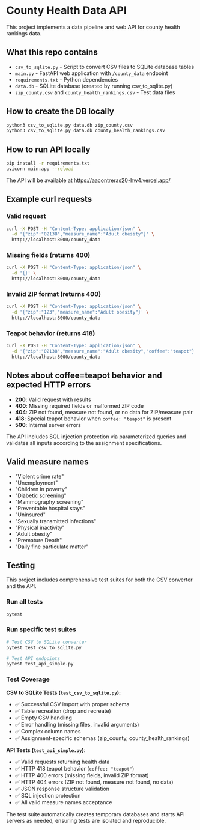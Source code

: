 # County Health Data API

This project implements a data pipeline and web API for county health rankings data.

## What this repo contains

- `csv_to_sqlite.py` - Script to convert CSV files to SQLite database tables
- `main.py` - FastAPI web application with `/county_data` endpoint
- `requirements.txt` - Python dependencies
- `data.db` - SQLite database (created by running csv_to_sqlite.py)
- `zip_county.csv` and `county_health_rankings.csv` - Test data files

## How to create the DB locally

```bash
python3 csv_to_sqlite.py data.db zip_county.csv
python3 csv_to_sqlite.py data.db county_health_rankings.csv
```

## How to run API locally

```bash
pip install -r requirements.txt
uvicorn main:app --reload
```

The API will be available at https://aacontreras20-hw4.vercel.app/

## Example curl requests

### Valid request
```bash
curl -X POST -H "Content-Type: application/json" \
  -d '{"zip":"02138","measure_name":"Adult obesity"}' \
  http://localhost:8000/county_data
```

### Missing fields (returns 400)
```bash
curl -X POST -H "Content-Type: application/json" \
  -d '{}' \
  http://localhost:8000/county_data
```

### Invalid ZIP format (returns 400)
```bash
curl -X POST -H "Content-Type: application/json" \
  -d '{"zip":"123","measure_name":"Adult obesity"}' \
  http://localhost:8000/county_data
```

### Teapot behavior (returns 418)
```bash
curl -X POST -H "Content-Type: application/json" \
  -d '{"zip":"02138","measure_name":"Adult obesity","coffee":"teapot"}' \
  http://localhost:8000/county_data
```

## Notes about coffee=teapot behavior and expected HTTP errors

- **200**: Valid request with results
- **400**: Missing required fields or malformed ZIP code
- **404**: ZIP not found, measure not found, or no data for ZIP/measure pair
- **418**: Special teapot behavior when `coffee: "teapot"` is present
- **500**: Internal server errors

The API includes SQL injection protection via parameterized queries and validates all inputs according to the assignment specifications.

## Valid measure names

- "Violent crime rate"
- "Unemployment"
- "Children in poverty"
- "Diabetic screening"
- "Mammography screening"
- "Preventable hospital stays"
- "Uninsured"
- "Sexually transmitted infections"
- "Physical inactivity"
- "Adult obesity"
- "Premature Death"
- "Daily fine particulate matter"

## Testing

This project includes comprehensive test suites for both the CSV converter and the API.

### Run all tests
```bash
pytest
```

### Run specific test suites
```bash
# Test CSV to SQLite converter
pytest test_csv_to_sqlite.py

# Test API endpoints
pytest test_api_simple.py
```

### Test Coverage

**CSV to SQLite Tests (`test_csv_to_sqlite.py`):**
- ✅ Successful CSV import with proper schema
- ✅ Table recreation (drop and recreate)
- ✅ Empty CSV handling
- ✅ Error handling (missing files, invalid arguments)
- ✅ Complex column names
- ✅ Assignment-specific schemas (zip_county, county_health_rankings)

**API Tests (`test_api_simple.py`):**
- ✅ Valid requests returning health data
- ✅ HTTP 418 teapot behavior (`coffee: "teapot"`)
- ✅ HTTP 400 errors (missing fields, invalid ZIP format)
- ✅ HTTP 404 errors (ZIP not found, measure not found, no data)
- ✅ JSON response structure validation
- ✅ SQL injection protection
- ✅ All valid measure names acceptance

The test suite automatically creates temporary databases and starts API servers as needed, ensuring tests are isolated and reproducible.
